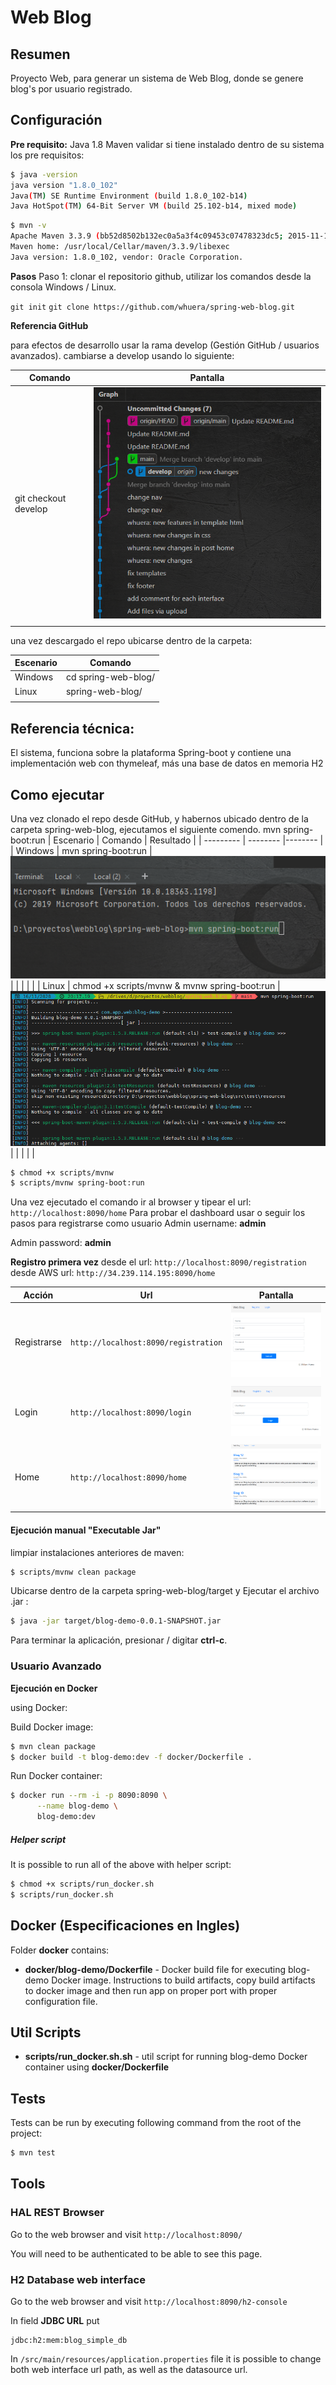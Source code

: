 # Web Blog

## Resumen

Proyecto Web, para generar un sistema de Web Blog, donde se genere blog's por usuario registrado.

## Configuración
**Pre requisito:**
Java 1.8
Maven
validar si tiene instalado dentro de su sistema los pre requisitos:

```bash
$ java -version
java version "1.8.0_102"
Java(TM) SE Runtime Environment (build 1.8.0_102-b14)
Java HotSpot(TM) 64-Bit Server VM (build 25.102-b14, mixed mode)
```

```bash
$ mvn -v
Apache Maven 3.3.9 (bb52d8502b132ec0a5a3f4c09453c07478323dc5; 2015-11-10T16:41:47+00:00)
Maven home: /usr/local/Cellar/maven/3.3.9/libexec
Java version: 1.8.0_102, vendor: Oracle Corporation.
```

**Pasos**
Paso 1: clonar el repositorio github, utilizar los comandos desde la consola Windows / Linux.

``git init``
``git clone https://github.com/whuera/spring-web-blog.git``

**Referencia GitHub**

para efectos de desarrollo usar la rama develop (Gestión GitHub / usuarios avanzados).
cambiarse a develop usando lo siguiente:

| Comando |  Pantalla  |
| --------- | -------- |
| git checkout develop | ![image1](https://github.com/whuera/assets/blob/main/2020-11-16%2020_51_53-Git%20Graph%20-%20spring-web-blog%20-%20Visual%20Studio%20Code.png) |
| | |


una vez descargado el repo ubicarse dentro de la carpeta:

| Escenario |  Comando  |
| --------- | -------- |
| Windows | cd spring-web-blog/ |
| Linux | spring-web-blog/ |
| | |

## Referencia técnica:

El sistema, funciona sobre la plataforma Spring-boot y contiene una implementación web con thymeleaf, más una base de datos en memoria H2

## Como ejecutar

Una vez clonado el repo desde GitHub, y habernos ubicado dentro de la carpeta spring-web-blog, ejecutamos el siguiente comendo.
mvn spring-boot:run
| Escenario |  Comando  | Resultado |
| --------- | -------- |-------- |
| Windows | mvn spring-boot:run | ![Result1](https://github.com/whuera/assets/blob/main/2020-11-16%2020_15_38-Window.png) |
| | | |
| Linux | chmod +x scripts/mvnw & mvnw spring-boot:run | ![Result2](https://github.com/whuera/assets/blob/main/2020-11-16%2020_17_36-Window.png) |
| | | |

```bash
$ chmod +x scripts/mvnw
$ scripts/mvnw spring-boot:run
```

Una vez ejecutado el comando ir al browser y tipear el url: `http://localhost:8090/home`
Para probar el dashboard usar o seguir los pasos para registrarse como usuario
Admin username: **admin**

Admin password: **admin**

**Registro primera vez**
desde el url: `http://localhost:8090/registration`
desde AWS url: `http://34.239.114.195:8090/home`

| Acción | Url | Pantalla |
|--------|-----|----------|
| Registrarse | `http://localhost:8090/registration` | ![image1](https://github.com/whuera/assets/blob/main/2020-11-16%2020_27_55-Window.png) |
| | |
| Login | ``http://localhost:8090/login`` | ![image2](https://github.com/whuera/assets/blob/main/2020-11-16%2020_33_50-Window.png) |
| | |
| Home | ``http://localhost:8090/home`` | ![image3](https://github.com/whuera/assets/blob/main/2020-11-16%2020_36_37-Window.png) |



#### Ejecución manual "Executable Jar"

limpiar instalaciones anteriores de maven:
```bash
$ scripts/mvnw clean package
``` 

Ubicarse dentro de la carpeta spring-web-blog/target y Ejecutar el archivo .jar :
```bash
$ java -jar target/blog-demo-0.0.1-SNAPSHOT.jar
```

Para terminar la aplicación, presionar / digitar  **ctrl-c**.
### Usuario Avanzado
**Ejecución en Docker**

using Docker:

Build Docker image:
```bash
$ mvn clean package
$ docker build -t blog-demo:dev -f docker/Dockerfile .
```

Run Docker container:
```bash
$ docker run --rm -i -p 8090:8090 \
      --name blog-demo \
      blog-demo:dev
```

##### Helper script

It is possible to run all of the above with helper script:

```bash
$ chmod +x scripts/run_docker.sh
$ scripts/run_docker.sh
```

## Docker (Especificaciones en Ingles)

Folder **docker** contains:

* **docker/blog-demo/Dockerfile** - Docker build file for executing blog-demo Docker image. 
Instructions to build artifacts, copy build artifacts to docker image and then run app on proper port with proper configuration file.

## Util Scripts

* **scripts/run_docker.sh.sh** - util script for running blog-demo Docker container using **docker/Dockerfile**

## Tests

Tests can be run by executing following command from the root of the project:

```bash
$ mvn test
```

## Tools

### HAL REST Browser

Go to the web browser and visit `http://localhost:8090/`

You will need to be authenticated to be able to see this page.

### H2 Database web interface

Go to the web browser and visit `http://localhost:8090/h2-console`

In field **JDBC URL** put 
```
jdbc:h2:mem:blog_simple_db
```

In `/src/main/resources/application.properties` file it is possible to change both
web interface url path, as well as the datasource url.
